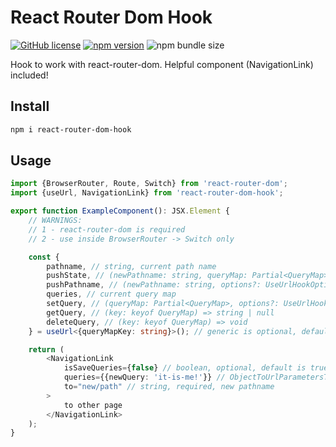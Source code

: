 # React Router Dom Hook

[![GitHub license](https://img.shields.io/npm/l/react-router-dom-hook)](https://github.com/webbestmaster/react-router-dom-hook/blob/master/license)
[![npm version](https://img.shields.io/npm/v/react-router-dom-hook.svg?style=flat)](https://www.npmjs.com/package/react-router-dom-hook)
![npm bundle size](https://img.shields.io/bundlephobia/minzip/react-router-dom-hook)
<!-- [![GitHub stars](https://img.shields.io/github/stars/webbestmaster/react-router-dom-hook?style=social&maxAge=2592000)](https://github.com/webbestmaster/react-router-dom-hook/) -->

Hook to work with react-router-dom. Helpful component (NavigationLink) included!

## Install

```bash
npm i react-router-dom-hook
```

## Usage
```typescript jsx
import {BrowserRouter, Route, Switch} from 'react-router-dom';
import {useUrl, NavigationLink} from 'react-router-dom-hook';

export function ExampleComponent(): JSX.Element {
    // WARNINGS:
    // 1 - react-router-dom is required
    // 2 - use inside BrowserRouter -> Switch only

    const {
        pathname, // string, current path name
        pushState, // (newPathname: string, queryMap: Partial<QueryMap>, options?: UseUrlHookOptionsType) => void
        pushPathname, // (newPathname: string, options?: UseUrlHookOptionsType) => void
        queries, // current query map
        setQuery, // (queryMap: Partial<QueryMap>, options?: UseUrlHookOptionsType) => void
        getQuery, // (key: keyof QueryMap) => string | null
        deleteQuery, // (key: keyof QueryMap) => void
    } = useUrl<{queryMapKey: string}>(); // generic is optional, default is ObjectToUrlParametersType

    return (
        <NavigationLink
            isSaveQueries={false} // boolean, optional, default is true, save or remove existed query
            queries={{newQuery: 'it-is-me!'}} // ObjectToUrlParametersType, optional, default is {}, new query map, existed query will be replaced
            to="new/path" // string, required, new pathname
        >
            to other page
        </NavigationLink>
    );
}
```
